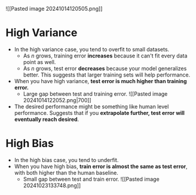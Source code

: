 
![[Pasted image 20241014120505.png]]


# High Variance
* In the high variance case, you tend to overfit to small datasets.
	* As $n$ grows, training error **increases** because it can't fit every data point as well.
	* As $n$ grows, test error **decreases** because your model generalizes better. This suggests that larger training sets will help performance.
* When you have high variance, **test error is much higher than training error.**
	* Large gap between test and training error.
![[Pasted image 20241014122052.png|700]]
* The desired performance might be something like human level performance. Suggests that if you **extrapolate further, test error will eventually reach desired**.

# High Bias
* In the high bias case, you tend to underfit.
* When you have high bias, **train error is almost the same as test error**, with both higher than the human baseline.
	* Small gap between test and train error.
![[Pasted image 20241023133748.png]]
